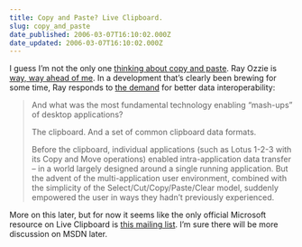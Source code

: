 ```yaml
---
title: Copy and Paste? Live Clipboard.
slug: copy_and_paste
date_published: 2006-03-07T16:10:02.000Z
date_updated: 2006-03-07T16:10:02.000Z
---
```


I guess I’m not the only one [thinking about copy and paste](http://www.dashes.com/anil/2006/03/05/reinventing_cop). Ray Ozzie is [way, way ahead of me](http://spaces.msn.com/rayozzie/blog/cns!FB3017FBB9B2E142!285.entry). In a development that’s clearly been brewing for some time, Ray responds to [the demand](http://blogs.zdnet.com/web2explorer/index.php?p=130) for better data interoperability:

> And what was the most fundamental technology enabling “mash-ups” of desktop applications?
> 
> The clipboard. And a set of common clipboard data formats.
> 
> Before the clipboard, individual applications (such as Lotus 1-2-3 with its Copy and Move operations) enabled intra-application data transfer – in a world largely designed around a single running application. But the advent of the multi-application user environment, combined with the simplicity of the Select/Cut/Copy/Paste/Clear model, suddenly empowered the user in ways they hadn’t previously experienced.

More on this later, but for now it seems like the only official Microsoft resource on Live Clipboard is [this mailing list](http://discuss.microsoft.com/archives/live-clip.html). I’m sure there will be more discussion on MSDN later.
